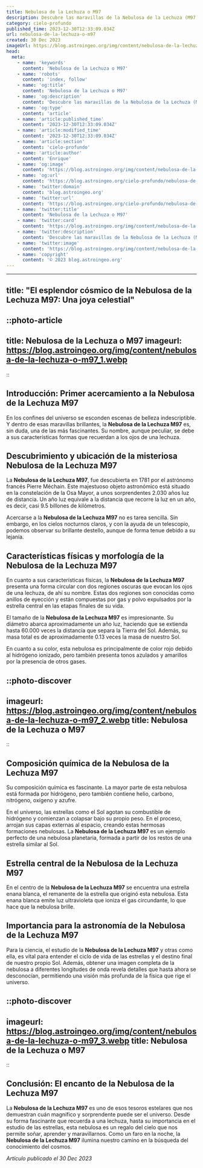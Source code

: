 ```yaml
---
title: Nebulosa de la Lechuza o M97
description: Descubre las maravillas de la Nebulosa de la Lechuza (M97), un deslumbrante objeto celeste. ¡Aprende más sobre su formación y descubrimiento en nuestro artículo!
category: cielo-profundo
published_time: 2023-12-30T12:33:09.034Z
url: nebulosa-de-la-lechuza-o-m97
created: 30 Dec 2023
imageUrl: https://blog.astroingeo.org/img/content/nebulosa-de-la-lechuza-o-m97_3.webp
head:
  meta:
    - name: 'keywords'
      content: 'Nebulosa de la Lechuza o M97'
    - name: 'robots'
      content: 'index, follow'
    - name: 'og:title'
      content: 'Nebulosa de la Lechuza o M97'
    - name: 'og:description'
      content: 'Descubre las maravillas de la Nebulosa de la Lechuza (M97), un deslumbrante objeto celeste. ¡Aprende más sobre su formación y descubrimiento en nuestro artículo!'
    - name: 'og:type'
      content: 'article'
    - name: 'article:published_time'
      content: '2023-12-30T12:33:09.034Z'
    - name: 'article:modified_time'
      content: '2023-12-30T12:33:09.034Z'
    - name: 'article:section'
      content: 'cielo-profundo'
    - name: 'article:author'
      content: 'Enrique'
    - name: 'og:image'
      content: 'https://blog.astroingeo.org/img/content/nebulosa-de-la-lechuza-o-m97_3.webp'
    - name: 'og:url'
      content: 'https://blog.astroingeo.org/cielo-profundo/nebulosa-de-la-lechuza-o-m97'
    - name: 'twitter:domain'
      content: 'blog.astroingeo.org'
    - name: 'twitter:url'
      content: 'https://blog.astroingeo.org/cielo-profundo/nebulosa-de-la-lechuza-o-m97'
    - name: 'twitter:title'
      content: 'Nebulosa de la Lechuza o M97'
    - name: 'twitter:card'
      content: 'https://blog.astroingeo.org/img/content/nebulosa-de-la-lechuza-o-m97_3.webp'
    - name: 'twitter:description'
      content: 'Descubre las maravillas de la Nebulosa de la Lechuza (M97), un deslumbrante objeto celeste. ¡Aprende más sobre su formación y descubrimiento en nuestro artículo!'
    - name: 'twitter:image'
      content: 'https://blog.astroingeo.org/img/content/nebulosa-de-la-lechuza-o-m97_3.webp'
    - name: 'copyright'
      content: '© 2023 blog.astroingeo.org'
---
```

---
title: "El esplendor cósmico de la Nebulosa de la Lechuza M97: Una joya celestial"
---

::photo-article
---
title: Nebulosa de la Lechuza o M97
imageurl: https://blog.astroingeo.org/img/content/nebulosa-de-la-lechuza-o-m97_1.webp
---
::

## Introducción: Primer acercamiento a la **Nebulosa de la Lechuza M97**

En los confines del universo se esconden escenas de belleza indescriptible. Y dentro de esas maravillas brillantes, la **Nebulosa de la Lechuza M97** es, sin duda, una de las más fascinantes. Su nombre, aunque peculiar, se debe a sus características formas que recuerdan a los ojos de una lechuza.

## Descubrimiento y ubicación de la misteriosa **Nebulosa de la Lechuza M97**

La **Nebulosa de la Lechuza M97**, fue descubierta en 1781 por el astrónomo francés Pierre Méchain. Este majestuoso objeto astronómico está situado en la constelación de la Osa Mayor, a unos sorprendentes 2.030 años luz de distancia. Un año luz equivale a la distancia que recorre la luz en un año, es decir, casi 9.5 billones de kilómetros.

Acercarse a la **Nebulosa de la Lechuza M97** no es tarea sencilla. Sin embargo, en los cielos nocturnos claros, y con la ayuda de un telescopio, podemos observar su brillante destello, aunque de forma tenue debido a su lejanía.

## Características físicas y morfología de la **Nebulosa de la Lechuza M97**

En cuanto a sus características físicas, la **Nebulosa de la Lechuza M97** presenta una forma circular con dos regiones oscuras que evocan los ojos de una lechuza, de ahí su nombre. Estas dos regiones son conocidas como anillos de eyección y están compuestas por gas y polvo expulsados por la estrella central en las etapas finales de su vida. 

El tamaño de la **Nebulosa de la Lechuza M97** es impresionante. Su diámetro abarca aproximadamente un año luz, haciendo que se extienda hasta 60.000 veces la distancia que separa la Tierra del Sol. Además, su masa total es de aproximadamente 0.13 veces la masa de nuestro Sol.

En cuanto a su color, esta nebulosa es principalmente de color rojo debido al hidrógeno ionizado, pero también presenta tonos azulados y amarillos por la presencia de otros gases.


::photo-discover
---
imageurl: https://blog.astroingeo.org/img/content/nebulosa-de-la-lechuza-o-m97_2.webp
title: Nebulosa de la Lechuza o M97
---
::

## Composición química de la **Nebulosa de la Lechuza M97**

Su composición química es fascinante. La mayor parte de esta nebulosa está formada por hidrógeno, pero también contiene helio, carbono, nitrógeno, oxígeno y azufre. 

En el universo, las estrellas como el Sol agotan su combustible de hidrógeno y comienzan a colapsar bajo su propio peso. En el proceso, arrojan sus capas externas al espacio, creando estas hermosas formaciones nebulosas. La **Nebulosa de la Lechuza M97** es un ejemplo perfecto de una nebulosa planetaria, formada a partir de los restos de una estrella similar al Sol.

## Estrella central de la **Nebulosa de la Lechuza M97**

En el centro de la **Nebulosa de la Lechuza M97** se encuentra una estrella enana blanca, el remanente de la estrella que originó esta nebulosa. Esta enana blanca emite luz ultravioleta que ioniza el gas circundante, lo que hace que la nebulosa brille.

## Importancia para la astronomía de la **Nebulosa de la Lechuza M97**

Para la ciencia, el estudio de la **Nebulosa de la Lechuza M97** y otras como ella, es vital para entender el ciclo de vida de las estrellas y el destino final de nuestro propio Sol. Además, obtener una imagen completa de la nebulosa a diferentes longitudes de onda revela detalles que hasta ahora se desconocían, permitiendo una visión más profunda de la física que rige el universo.


::photo-discover
---
imageurl: https://blog.astroingeo.org/img/content/nebulosa-de-la-lechuza-o-m97_3.webp
title: Nebulosa de la Lechuza o M97
---
::

## Conclusión: El encanto de la **Nebulosa de la Lechuza M97**

La **Nebulosa de la Lechuza M97** es uno de esos tesoros estelares que nos demuestran cuán magnífico y sorprendente puede ser el universo. Desde su forma fascinante que recuerda a una lechuza, hasta su importancia en el estudio de las estrellas, esta nebulosa es un regalo del cielo que nos permite soñar, aprender y maravillarnos. Como un faro en la noche, la **Nebulosa de la Lechuza M97** ilumina nuestro camino en la búsqueda del conocimiento del cosmos.

_Artículo publicado el 30 Dec 2023_
